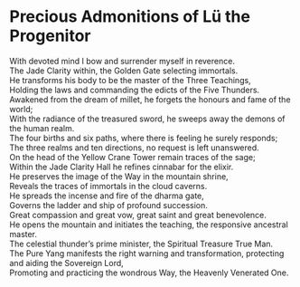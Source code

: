 # Precious Admonitions of Lü the Progenitor

With devoted mind I bow and surrender myself in reverence.  
The Jade Clarity within, the Golden Gate selecting immortals.  
He transforms his body to be the master of the Three Teachings,  
Holding the laws and commanding the edicts of the Five Thunders.  
Awakened from the dream of millet, he forgets the honours and fame of the world;  
With the radiance of the treasured sword, he sweeps away the demons of the human realm.  
The four births and six paths, where there is feeling he surely responds;  
The three realms and ten directions, no request is left unanswered.  
On the head of the Yellow Crane Tower remain traces of the sage;  
Within the Jade Clarity Hall he refines cinnabar for the elixir.  
He preserves the image of the Way in the mountain shrine,  
Reveals the traces of immortals in the cloud caverns.  
He spreads the incense and fire of the dharma gate,  
Governs the ladder and ship of profound succession.  
Great compassion and great vow, great saint and great benevolence.  
He opens the mountain and initiates the teaching, the responsive ancestral master.  
The celestial thunder’s prime minister, the Spiritual Treasure True Man.  
The Pure Yang manifests the right warning and transformation, protecting and aiding the Sovereign Lord,  
Promoting and practicing the wondrous Way, the Heavenly Venerated One.
